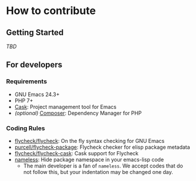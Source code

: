 # How to contribute

## Getting Started

*TBD*

## For developers

### Requirements

 * GNU Emacs 24.3+
 * PHP 7+
 * [Cask](https://github.com/cask/cask): Project management tool for Emacs
 * *(optional)* [Composer](https://getcomposer.org/): Dependency Manager for PHP

### Coding Rules

 * [flycheck/flycheck](https://github.com/flycheck/flycheck): On the fly syntax checking for GNU Emacs
 * [purcell/flycheck-package](https://github.com/purcell/flycheck-package): Flycheck checker for elisp package metadata
 * [flycheck/flycheck-cask](https://github.com/flycheck/flycheck-cask): Cask support for Flycheck
 * [nameless](https://elpa.gnu.org/packages/nameless.html): Hide package namespace in your emacs-lisp code
   * The main developer is a fan of `nameless`.  We accept codes that do not follow this, but your indentation may be changed one day.
